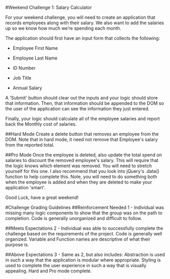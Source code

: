 #Weekend Challenge 1: Salary Calculator

For your weekend challenge, you will need to create an application that records employees along with their salary. We also want to add the salaries up so we know how much we’re spending each month.

The application should first have an input form that collects the following:

- Employee First Name

- Employee Last Name

- ID Number

- Job Title

- Annual Salary



A 'Submit' button should clear out the inputs and your logic should store that information. Then, that information should be appended to the DOM so the user of the application can see the information they just entered.

Finally, your logic should calculate all of the employee salaries and report back the Monthly cost of salaries.

##Hard Mode
Create a delete button that removes an employee from the DOM. Note that in hard mode, it need not remove that Employee's salary from the reported total.

##Pro Mode
Once the employee is deleted, also update the total spend on salaries to discount the removed employee's salary. This will require that the logic knows which element was removed. You will need to stretch yourself for this one. I also recommend that you look into jQuery's .data() function to help complete this. Note, you will need to do something both when the employee is added and when they are deleted to make your application 'smart'.

Good Luck, have a great weekend!


#Challenge Grading Guidelines
##Reinforcement Needed
1 - Individual was missing many logic components to show that the group was on the path to completion. Code is generally unorganized and difficult to follow. 

##Meets Expectations
2 - Individual was able to successfully complete the challenge based on the requirements of the project. Code is generally well organized. Variable and Function names are descriptive of what their purpose is.

##Above Expectations
3 - Same as 2, but also includes: Abstraction is used in such a way that the application is modular where appropriate. Styling is used to complete the user experience in such a way that is visually appealing. Hard and Pro mode complete.
